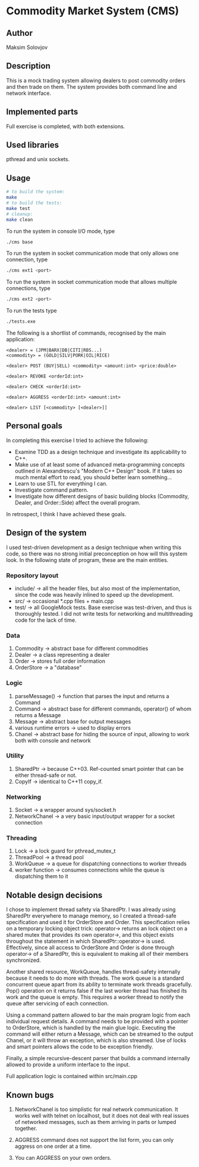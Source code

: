 # Commodity Market System (CMS<GO>)

## Author

Maksim Solovjov

## Description

This is a mock trading system allowing dealers to post commodity orders and then trade on them. The system provides both command line and network interface.

## Implemented parts

Full exercise is completed, with both extensions.

## Used libraries

pthread and unix sockets.

## Usage

```bash
# to build the system:
make
# to build the tests:
make test
# cleanup:
make clean
```

To run the system in console I/O mode, type

```bash
./cms base
```

To run the system in socket communication mode that only allows one connection, type

```bash
./cms ext1 <port>
```

To run the system in socket communication mode that allows multiple connections, type

```bash
./cms ext2 <port>
```

To run the tests type

```bash
./tests.exe
```

The following is a shortlist of commands, recognised by the main application:

```
<dealer> = (JPM|BARX|DB|CITI|RBS...)
<commodity> = (GOLD|SILV|PORK|OIL|RICE)

<dealer> POST (BUY|SELL) <commodity> <amount:int> <price:double>

<dealer> REVOKE <orderId:int>

<dealer> CHECK <orderId:int>

<dealer> AGGRESS <orderId:int> <amount:int>

<dealer> LIST [<commodity> [<dealer>]]
```

## Personal goals

In completing this exercise I tried to achieve the following:

* Examine TDD as a design technique and investigate its applicability to C++.
* Make use of at least some of advanced meta-programming concepts outlined in Alexandrescu's "Modern C++ Design" book. If it takes so much mental effort to read, you should better learn something...
* Learn to use STL for everything I can.
* Investigate command pattern.
* Investigate how different designs of basic building blocks (Commodity, Dealer, and Order::Side) affect the overall program.

In retrospect, I think I have achieved these goals.

## Design of the system

I used test-driven development as a design technique when writing this code, so there was no strong initial preconception on how will this system look. In the following state of program, these are the main entities.

### Repository layout

* include/ -> all the header files, but also most of the implementation, since the code was heavily inlined to speed up the development.
* src/ -> occasional *.cpp files + main.cpp
* test/ -> all GoogleMock tests. Base exercise was test-driven, and thus is thoroughly tested. I did not write tests for networking and multithreading code for the lack of time.

### Data

1. Commodity -> abstract base for different commodities
2. Dealer -> a class representing a dealer
3. Order -> stores full order information
4. OrderStore -> a "database"

### Logic

1. parseMessage() -> function that parses the input and returns a Command
2. Command -> abstract base for different commands, operator() of whom returns a Message
3. Message -> abstract base for output messages
4. various runtime errors -> used to display errors
5. Chanel -> abstract base for hiding the source of input, allowing to work both with console and network

### Utility

1. SharedPtr -> because C++03. Ref-counted smart pointer that can be either thread-safe or not.
2. CopyIf -> identical to C++11 <algorithm> copy_if.

### Networking

1. Socket -> a wrapper around sys/socket.h
2. NetworkChanel -> a very basic input/output wrapper for a socket connection

### Threading
1. Lock -> a lock guard for pthread_mutex_t
2. ThreadPool -> a thread pool
3. WorkQueue -> a queue for dispatching connections to worker threads
4. worker function -> consumes connections while the queue is dispatching them to it

## Notable design decisions

I chose to implement thread safety via SharedPtr. I was already using SharedPtr everywhere to manage memory, so I created a thread-safe specification and used it for OrderStore and Order. This specification relies on a temporary locking object trick: operator-> returns an lock object on a shared mutex that provides its own operator->, and this object exists throughout the statement in which SharedPtr::operator-> is used. Effectively, since all access to OrderStore and Order is done through operator-> of a SharedPtr, this is equivalent to making all of their members synchronized.

Another shared resource, WorkQueue, handles thread-safety internally because it needs to do more with threads. The work queue is a standard concurrent queue apart from its ability to terminate work threads gracefully. Pop() operation on it returns false if the last worker thread has finished its work and the queue is empty. This requires a worker thread to notify the queue after servicing of each connection.

Using a command pattern allowed to bar the main program logic from each individual request details. A command needs to be provided with a pointer to OrderStore, which is handled by the main glue logic. Executing the command will either return a Message, which can be streamed to the output Chanel, or it will throw an exception, which is also streamed. Use of locks and smart pointers allows the code to be exception friendly.

Finally, a simple recursive-descent parser that builds a command internally allowed to provide a uniform interface to the input.

Full application logic is contained within src/main.cpp

## Known bugs

1. NetworkChanel is too simplistic for real network communication. It works well with telnet on localhost, but it does not deal with real issues of networked messages, such as them arriving in parts or lumped together.

2. AGGRESS command does not support the list form, you can only aggress on one order at a time.

3. You can AGGRESS on your own orders.
